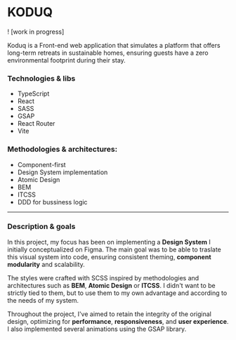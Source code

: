 # KODUQ
! [work in progress]

Koduq is a Front-end web application that simulates a platform that offers long-term retreats in sustainable homes, ensuring guests have a zero environmental footprint during their stay.

### Technologies & libs
- TypeScript
- React
- SASS
- GSAP
- React Router
- Vite 

### Methodologies & architectures: 
- Component-first
- Design System implementation
- Atomic Design
- BEM
- ITCSS
- DDD for bussiness logic

---
<!-- ![An image of signup form](./src/koduq/public/imgs/GH.jpg) -->


### Description & goals

In this project, my focus has been on implementing  a **Design System** I initially conceptualized on Figma. The main goal was to be able to traslate this visual system into code, ensuring consistent theming, **component modularity** and scalability. 

The styles were crafted with SCSS inspired by methodologies and architectures such as **BEM**, **Atomic Design** or **ITCSS**. I didn't want to be strictly tied to them, but to use them to my own advantage and according to the needs of my system.

Throughout the project, I've aimed to retain the integrity of the original design, optimizing for **performance**, **responsiveness**, and **user experience**. I also implemented several animations using the GSAP library.

